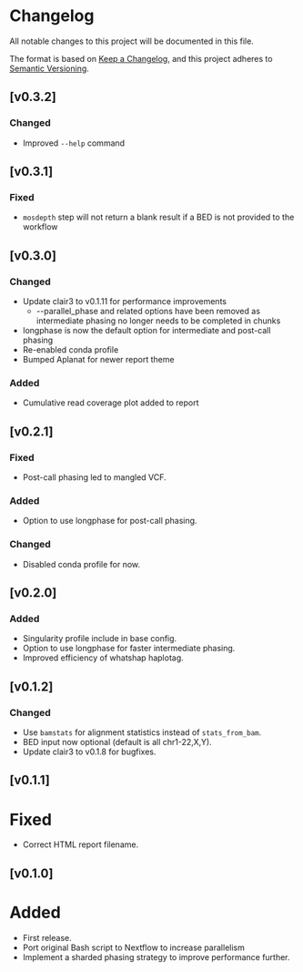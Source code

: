 # Changelog
All notable changes to this project will be documented in this file.

The format is based on [Keep a Changelog](https://keepachangelog.com/en/1.0.0/),
and this project adheres to [Semantic Versioning](https://semver.org/spec/v2.0.0.html).

## [v0.3.2]
### Changed
- Improved `--help` command

## [v0.3.1]
### Fixed
- `mosdepth` step will not return a blank result if a BED is not provided to the workflow

## [v0.3.0]
### Changed
- Update clair3 to v0.1.11 for performance improvements
  - --parallel_phase and related options have been removed as intermediate
    phasing no longer needs to be completed in chunks
- longphase is now the default option for intermediate and post-call phasing
- Re-enabled conda profile
- Bumped Aplanat for newer report theme
### Added
- Cumulative read coverage plot added to report

## [v0.2.1]
### Fixed
- Post-call phasing led to mangled VCF.
### Added
- Option to use longphase for post-call phasing.
### Changed
- Disabled conda profile for now.

## [v0.2.0]
### Added
- Singularity profile include in base config.
- Option to use longphase for faster intermediate phasing.
- Improved efficiency of whatshap haplotag.

## [v0.1.2]
### Changed
* Use `bamstats` for alignment statistics instead of `stats_from_bam`.
* BED input now optional (default is all chr1-22,X,Y).
* Update clair3 to v0.1.8 for bugfixes.

## [v0.1.1]
# Fixed
* Correct HTML report filename.

## [v0.1.0]
# Added
* First release.
* Port original Bash script to Nextflow to increase parallelism
* Implement a sharded phasing strategy to improve performance further.
